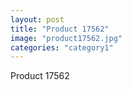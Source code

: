 ```yaml
---
layout: post
title: "Product 17562"
image: "product17562.jpg"
categories: "category1"
---
```

Product 17562
